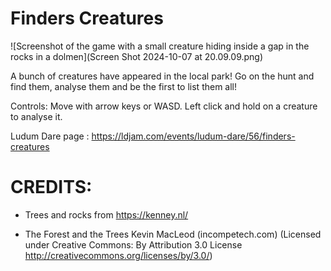 # Finders Creatures

![Screenshot of the game with a small creature hiding inside a gap in the rocks in a dolmen](Screen Shot 2024-10-07 at 20.09.09.png)

A bunch of creatures have appeared in the local park! Go on the hunt and find them, analyse them and be the first to list them all!

Controls: Move with arrow keys or WASD. Left click and hold on a creature to analyse it.

Ludum Dare page : https://ldjam.com/events/ludum-dare/56/finders-creatures

# CREDITS:

- Trees and rocks from https://kenney.nl/

- The Forest and the Trees Kevin MacLeod (incompetech.com) (Licensed under Creative Commons: By Attribution 3.0 License http://creativecommons.org/licenses/by/3.0/)
